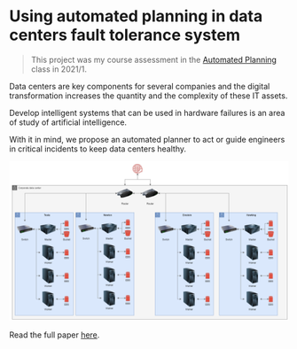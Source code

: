 # Using automated planning in data centers fault tolerance system

> This project was my course assessment in the [Automated Planning](https://github.com/pucrs-automated-planning/term-projects-2021) class in 2021/1.

Data centers are key components for several companies and the digital transformation increases the quantity and
the complexity of these IT assets.

Develop intelligent systems that can be used in hardware failures is an area of study of artificial intelligence.

With it in mind, we propose an automated planner to act or guide engineers in critical incidents to keep data centers healthy.

![](docs/images/diagrams-healthy.png)

Read the full paper [here](docs/paper/paper.pdf).